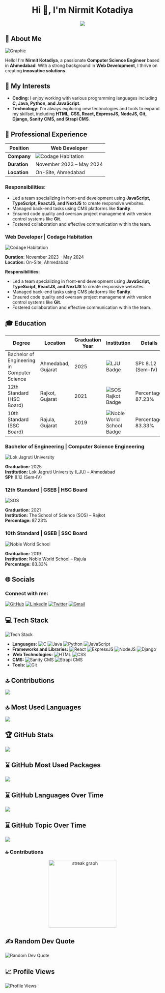 <!--
**nirmitkotadiya/nirmitkotadiya** is a ✨ _special_ ✨ repository because its `README.md` (this file) appears on your GitHub profile.

Here are some ideas to get you started:

- 🔭 I’m currently working on ...
- 🌱 I’m currently learning ...
- 👯 I’m looking to collaborate on ...
- 🤔 I’m looking for help with ...
- 💬 Ask me about ...
- 📫 How to reach me: ...
- 😄 Pronouns: ...
- ⚡ Fun fact: ...

![Profile](https://img.shields.io/badge/Profile-Nirmit%20Kotadiya-blue?style=for-the-badge)
-->


<h1 align="center">Hi 👋, I'm Nirmit Kotadiya</h1>
<p align="center">
    <img src="https://readme-typing-svg.herokuapp.com?color=E22FE4&width=1000&height=45&lines=A+passionate+MERN-STACK+Developer+and+Programmer+from+India.;Always+Learning+New+Things;Empowering+Others;Nice+To+Meet+You+...&center=true"></a>
</p>

## 💫 About Me

![Graphic](https://img.shields.io/badge/Passionate-Engineer-blue?style=for-the-badge)

Hello! I'm **Nirmit Kotadiya**, a passionate **Computer Science Engineer** based in **Ahmedabad**. With a strong background in **Web Development**, I thrive on creating **innovative solutions**.

## 🌟 My Interests

- **Coding:** I enjoy working with various programming languages including **C, Java, Python, and JavaScript**.
- **Technology:** I'm always exploring new technologies and tools to expand my skillset, including **HTML, CSS, React, ExpressJS, NodeJS, Git, Django, Sanity CMS, and Strapi CMS**.

## 💼 Professional Experience

| **Position**          | Web Developer                                              |
|-----------------------|------------------------------------------------------------|
| **Company**           | ![Codage Habitation](https://img.shields.io/badge/Codage-Habitation-blue?style=for-the-badge) |
| **Duration**          | November 2023 – May 2024                                   |
| **Location**          | On-Site, Ahmedabad                                         |

### Responsibilities:
- Led a team specializing in front-end development using **JavaScript, TypeScript, ReactJS, and NextJS** to create responsive websites.
- Managed back-end tasks using CMS platforms like **Sanity**.
- Ensured code quality and oversaw project management with version control systems like **Git**.
- Fostered collaboration and effective communication within the team.


### Web Developer | Codage Habitation
![Codage Habitation](https://img.shields.io/badge/Codage-Habitation-blue?style=for-the-badge)

**Duration:** November 2023 – May 2024  
**Location:** On-Site, Ahmedabad

**Responsibilities:**
- Led a team specializing in front-end development using **JavaScript, TypeScript, ReactJS, and NextJS** to create responsive websites.
- Managed back-end tasks using CMS platforms like **Sanity**.
- Ensured code quality and oversaw project management with version control systems like **Git**.
- Fostered collaboration and effective communication within the team.

## 🎓 Education


| **Degree**                               | **Location**         | **Graduation Year** | **Institution**                            | **Details**           |
|-------------------------------------------|---------------------|---------------------|--------------------------------------------|------------------------|
| Bachelor of Engineering in Computer Science| Ahmedabad, Gujarat  | 2025                | ![LJU Badge](https://img.shields.io/badge/LJU-Ahmedabad-green?style=for-the-badge) | SPI: 8.12 (Sem-IV)     |
| 12th Standard (HSC Board)                 | Rajkot, Gujarat  | 2021                | ![SOS Rajkot Badge](https://img.shields.io/badge/SOS-Rajkot-orange?style=for-the-badge) | Percentage: 87.23%     |
| 10th Standard (SSC Board)                 | Rajula, Gujarat  | 2019                | ![Noble World School Badge](https://img.shields.io/badge/Noble-World%20School-red?style=for-the-badge) | Percentage: 83.33%     |


### Bachelor of Engineering | Computer Science Engineering
![Lok Jagruti University](https://img.shields.io/badge/LJU-Ahmedabad-green?style=for-the-badge)

**Graduation:** 2025  
**Institution:** Lok Jagruti University (LJU) – Ahmedabad  
**SPI:** 8.12 (Sem-IV)

### 12th Standard | GSEB | HSC Board
![SOS](https://img.shields.io/badge/SOS-Rajkot-orange?style=for-the-badge)

**Graduation:** 2021  
**Institution:** The School of Science (SOS) – Rajkot  
**Percentage:** 87.23%

### 10th Standard | GSEB | SSC Board
![Noble World School](https://img.shields.io/badge/Noble-World%20School-red?style=for-the-badge)

**Graduation:** 2019  
**Institution:** Noble World School – Rajula  
**Percentage:** 83.33%


## 🌐 Socials

### Connect with me:
   [![GitHub](https://img.shields.io/badge/GitHub-Profile-blue?style=flat-square&logo=github)](https://github.com/nirmitkotadiya)
   [![LinkedIn](https://img.shields.io/badge/LinkedIn-Profile-blue?style=flat-square&logo=linkedin)](https://www.linkedin.com/in/nirmitkotadiya)
   [![Twitter](https://img.shields.io/badge/Twitter-Profile-blue?style=flat-square&logo=twitter)](https://twitter.com/NirmitKotadiya)
   [![Gmail](https://img.shields.io/badge/Gmail-Contact-red?style=flat-square&logo=gmail)](mailto:kotadiyanirmit24@gmail.com)

## 💻 Tech Stack


![Tech Stack](https://img.shields.io/badge/tech-stack-blue?style=flat&logo=appveyor)
- **Languages:**  ![C](https://img.shields.io/badge/-C-A8B9CC?style=flat&logo=c&logoColor=white) ![Java](https://img.shields.io/badge/-Java-007396?style=flat&logo=java&logoColor=white) ![Python](https://img.shields.io/badge/-Python-3776AB?style=flat&logo=python&logoColor=white) ![JavaScript](https://img.shields.io/badge/-JavaScript-F7DF1E?style=flat&logo=javascript&logoColor=black)
- **Frameworks and Libraries:**  ![React](https://img.shields.io/badge/-React-61DAFB?style=flat&logo=react&logoColor=black) ![ExpressJS](https://img.shields.io/badge/-ExpressJS-000000?style=flat&logo=express&logoColor=white) ![NodeJS](https://img.shields.io/badge/-NodeJS-339933?style=flat&logo=node.js&logoColor=white) ![Django](https://img.shields.io/badge/-Django-092E20?style=flat&logo=django&logoColor=white)
- **Web Technologies:**  ![HTML](https://img.shields.io/badge/-HTML-E34F26?style=flat&logo=html5&logoColor=white) ![CSS](https://img.shields.io/badge/-CSS-1572B6?style=flat&logo=css3&logoColor=white)
- **CMS:**  ![Sanity CMS](https://img.shields.io/badge/-Sanity-FF4088?style=flat&logo=sanity&logoColor=white) ![Strapi CMS](https://img.shields.io/badge/-Strapi-2E7EEA?style=flat&logo=strapi&logoColor=white)
- **Tools:**  ![Git](https://img.shields.io/badge/-Git-F05032?style=flat&logo=git&logoColor=white)



## 🔝 Contributions

![](https://github-profile-summary-cards.vercel.app/api/cards/repos-per-language?username=nirmitkotadiya&theme=default)

## 🔝 Most Used Languages

![](https://github-readme-stats.vercel.app/api/top-langs/?username=nirmitkotadiya&layout=compact)

## 🏆 GitHub Stats

![](https://github-readme-stats.vercel.app/api?username=nirmitkotadiya&show_icons=true)

## ⌛ GitHub Most Used Packages 
[![](https://stats.quine.sh/nirmitkotadiya/dependencies?theme=dark)](https://quine.sh?utm_source=widgets&utm_campaign=nirmitkotadiya)

## ⌛ GitHub Languages Over Time
[![](https://stats.quine.sh/nirmitkotadiya/languages-over-time?theme=dark)](https://quine.sh)

## ⌛ GitHub Topic Over Time
[![](https://stats.quine.sh/nirmitkotadiya/topics-over-time?theme=dark)](https://quine.sh)

### 🔝 Contributions
    
<div align="center">
  <img src="https://streak-stats.demolab.com?user=nirmitkotadiya&locale=en&mode=daily&theme=dark&hide_border=false&border_radius=5&order=3" height="220" alt="streak graph"  />
</div>

## ✍️ Random Dev Quote

![Random Dev Quote](https://quotes-github-readme.vercel.app/api?type=horizontal&theme=light)

## 📈 Profile Views

![Profile Views](https://komarev.com/ghpvc/?username=nirmitkotadiya&color=brightgreen)

